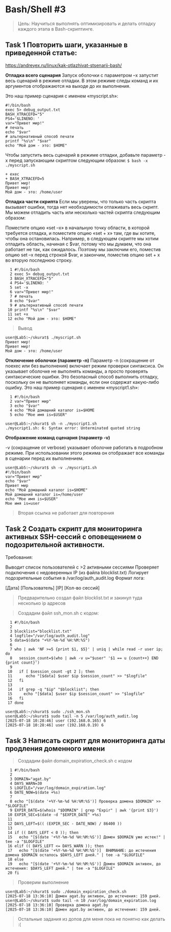 # Bash/Shell #3
> Цель: Научиться выполнять оптимизировать и делать отладку каждого этапа в Bash-скриптинге.
## Task 1 Повторить шаги, указанные в приведенной статье: 
https://andreyex.ru/linux/kak-otlazhivat-stsenarij-bash/

**Отладка всего сценария**
Запуск оболочки с параметром –x запустит весь сценарий в режиме отладки. В этом режиме следы команд и их аргументов отображаются на выходе до их выполнения.

Это наш пример сценария с именем «myscript.sh»:
```
#!/bin/bash
exec 5> debug_output.txt
BASH_XTRACEFD="5"
PS4='$LINENO: '
var="Привет мир!"
# печать
echo "$var"
# альтернативный способ печати
printf "%s\n" "$var"
echo "Мой дом - это: $HOME"
```

Чтобы запустить весь сценарий в режиме отладки, добавьте параметр -x перед запускающим скриптом следующим образом:
`$ bash -x ./myscript.sh`
```
+ exec
+ BASH_XTRACEFD=5
Привет мир!
Привет мир!
Мой дом - это: /home/user
```
**Отладка части скрипта**
Если мы уверены, что только часть скрипта вызывает ошибки, тогда нет необходимости отлаживать весь скрипт. Мы можем отладить часть или несколько частей скрипта следующим образом:

Поместите опцию «set –x» в начальную точку области, в которой требуется отладка, и поместите опцию «set + x» там, где вы хотите, чтобы она остановилась. 
Например, в следующем скрипте мы хотим отладить область, начиная с $var, потому что мы думаем, что она работает не так, как ожидалось.
Поэтому мы заключим его, поместив опцию set –x перед строкой $var, и закончим, поместив опцию set + x во вторую последнюю строку.
```
  1 #!/bin/bash
  2 exec 5> debug_output.txt
  3 BASH_XTRACEFD="5"
  4 PS4='$LINENO: '
  5 set -x
  6 var="Привет мир!"
  7 # печать
  8 echo "$var"
  9 # альтернативный способ печати
 10 printf "%s\n" "$var"
 11 set +x
 12 echo "Мой дом - это: $HOME"
```
> Вывод
```
user@Lab5:~/skurat$ ./myscript.sh
Привет мир!
Привет мир!
Мой дом - это: /home/user
```
**Отключение оболочки (параметр -n)**
Параметр -n (сокращение от noexec или без выполнения) включает режим проверки синтаксиса. Он указывает оболочке не выполнять команды, а просто проверять синтаксические ошибки.
Это безопасный способ выполнить отладку, поскольку он не выполняет команды, если они содержат какую-либо ошибку.
Это наш пример сценария с именем «myscript1.sh»:
```
  1 #!/bin/bash
  2 var="Привет мир"
  3 echo "$var"
  4 echo "Мой домашний каталог is=$HOME
  5 echo "Мое имя is=$USER"
```
```
user@Lab5:~/skurat$ sh -n ./myscript1.sh
./myscript1.sh: 6: Syntax error: Unterminated quoted string
```
**Отображение команд сценария (параметр -v)**

-v (сокращение от verbose) указывает оболочке работать в подробном режиме. При использовании этого режима он отображает все команды в сценарии перед их выполнением.
```
user@Lab5:~/skurat$ sh -v ./myscript1.sh
#!/bin/bash
var="Привет мир"
echo "$var"
Привет мир
echo "Мой домашний каталог is=$HOME"
Мой домашний каталог is=/home/user
echo "Мое имя is=$USER"
Мое имя is=user
```
> Вторая ссылка не работает для повторения

## Task 2 Создать скрипт для мониторинга активных SSH-сессий с оповещением о подозрительной активности. 
Требования: 

Выводит список пользователей с >2 активными сессиями Проверяет подключения с недоверенных IP (из файла blocklist.txt) Логирует подозрительные события в /var/log/auth_audit.log Формат лога:

[Дата] [Пользователь] [IP] [Кол-во сессий]

> Предварительно создал файл blocklist.txt и закинул туда несколько ip адресов

> Создадим файл ssh_mon.sh с кодом:
```
  1 #!/bin/bash
  2
  3 blocklist="blocklist.txt"
  4 logfile="/var/log/auth_audit.log"
  5 data=$(date "+%Y-%m-%d %H:%M:%S")
  6
  7 who | awk 'NF >=5 {print $1, $5}' | uniq | while read -r user ip; do
  8   session_count=$(who | awk -v u="$user" '$1 == u {count++} END {print count}')
  9
 10   if [ $session_count -gt 2 ]; then
 11      echo "[$data] $user $ip $session_count" >> "$logfile"
 12   fi
 13
 14   if grep -q "$ip" "$blocklist"; then
 15     echo "[$data] $user $ip $session_count" >> "$logfile"
 16   fi
 17 done
```
```
user@Lab5:~/skurat$ sudo ./ssh_mon.sh
user@Lab5:~/skurat$ sudo tail -n 5 /var/log/auth_audit.log
[2025-07-18 10:28:46] user (192.168.0.165) 6
[2025-07-18 10:28:46] user (192.168.0.19) 6
```

## Task 3 Написать скрипт для мониторинга даты продления доменного имени
> Создадим файл domain_expiration_check.sh с кодом
```
  1 #!/bin/bash
  2
  3 DOMAIN="agat.by"
  4 DAYS_WARN=30
  5 LOGFILE="/var/log/domain_expiration.log"
  6 DATE_NOW=$(date +%s)
  7
  8 echo "[$(date '+%Y-%m-%d %H:%M:%S')] Проверка домена $DOMAIN" >> "$LOGFILE"
  9 EXPIR_DATE=$(whois "$DOMAIN" | grep "Expir" | awk '{print $3}')
 10 EXPIR_SEC=$(date -d "$EXPIR_DATE" +%s)
 11
 12 DAYS_LEFT=$(( (EXPIR_SEC - DATE_NOW) / 86400 ))
 13
 14 if (( DAYS_LEFT < 0 )); then
 15   echo "[$(date '+%Y-%m-%d %H:%M:%S')] Домен $DOMAIN уже истек!" | tee -a "$LOGFILE"
 16 elif (( DAYS_LEFT <= DAYS_WARN )); then
 17   echo "[$(date '+%Y-%m-%d %H:%M:%S')]  ВНИМАНИЕ: до истечения домена $DOMAIN осталось $DAYS_LEFT дней." | tee -a "$LOGFILE"
 18 else
 19   echo "[$(date '+%Y-%m-%d %H:%M:%S')] Домен $DOMAIN активен, до истечения: $DAYS_LEFT дней." | tee -a "$LOGFILE"
 20 fi
```
> Проверим выполнение
```
user@Lab5:~/skurat$ sudo ./domain_expiration_check.sh
[2025-07-18 13:36:10] Домен agat.by активен, до истечения: 159 дней.
user@Lab5:~/skurat$ sudo tail -n 10 /var/log/domain_expiration.log
[2025-07-18 13:36:10] Проверка домена agat.by
[2025-07-18 13:36:10] Домен agat.by активен, до истечения: 159 дней.
```

> Остальные задания из допов для меня пока не понятно как делать :(


